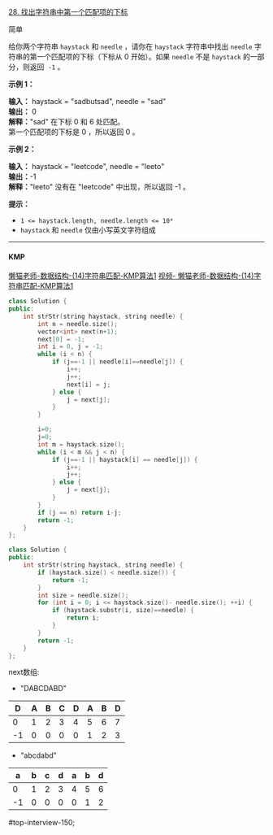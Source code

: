 [28. 找出字符串中第一个匹配项的下标](https://leetcode.cn/problems/find-the-index-of-the-first-occurrence-in-a-string/)

简单

给你两个字符串 `haystack` 和 `needle` ，请你在 `haystack` 字符串中找出 `needle` 字符串的第一个匹配项的下标（下标从 0 开始）。如果 `needle` 不是 `haystack` 的一部分，则返回  `-1` 。

**示例 1：**

**输入：** haystack = "sadbutsad", needle = "sad"  
**输出：** 0  
**解释：**"sad" 在下标 0 和 6 处匹配。  
第一个匹配项的下标是 0 ，所以返回 0 。  

**示例 2：**

**输入：** haystack = "leetcode", needle = "leeto"  
**输出：**-1  
**解释：**"leeto" 没有在 "leetcode" 中出现，所以返回 -1 。  

**提示：**

- `1 <= haystack.length, needle.length <= 10⁴`
- `haystack` 和 `needle` 仅由小写英文字符组成
---- ----
#### KMP
[懒猫老师-数据结构-(14)字符串匹配-KMP算法1](https://zhuanlan.zhihu.com/p/376518555)
[视频- 懒猫老师-数据结构-(14)字符串匹配-KMP算法1](https://www.bilibili.com/video/BV1U7411f7CB)

```cpp
class Solution {
public:
    int strStr(string haystack, string needle) {
        int n = needle.size();
        vector<int> next(n+1);
        next[0] = -1;
        int i = 0, j = -1; 
        while (i < n) {
            if (j==-1 || needle[i]==needle[j]) {
                i++;
                j++;
                next[i] = j;
            } else {
                j = next[j];
            }
        }

        i=0;
        j=0;
        int m = haystack.size();
        while (i < m && j < n) {
            if (j==-1 || haystack[i] == needle[j]) {
                i++;
                j++;
            } else {
                j = next[j];
            }
        }
        if (j == n) return i-j;
        return -1;
    }
};
```

```cpp
class Solution {
public:
    int strStr(string haystack, string needle) {
        if (haystack.size() < needle.size()) {
            return -1;
        }
        int size = needle.size();
        for (int i = 0; i <= haystack.size()- needle.size(); ++i) {
            if (haystack.substr(i, size)==needle) {
                return i;
            }
        }
        return -1;
    }
};
```

next数组:

- "DABCDABD"

| D   | A   | B   | C   | D   | A   | B   | D   |
| --- | --- | --- | --- | --- | --- | --- | --- |
| 0   | 1   | 2   | 3   | 4   | 5   | 6   | 7   |
| -1  | 0   | 0   | 0   | 0   | 1   | 2   | 3   |
- "abcdabd"

| a   | b   | c   | d   | a   | b   | d   |
| --- | --- | --- | --- | --- | --- | --- |
| 0   | 1   | 2   | 3   | 4   | 5   | 6   |
| -1  | 0   | 0   | 0   | 0   | 1   | 2   |


#top-interview-150; 